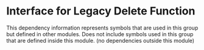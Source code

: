 
# Interface for Legacy Delete Function
This dependency information represents symbols that are used in this group but defined in other modules.  Does not include symbols used in this group that are defined inside this module.
(no dependencies outside this module)
